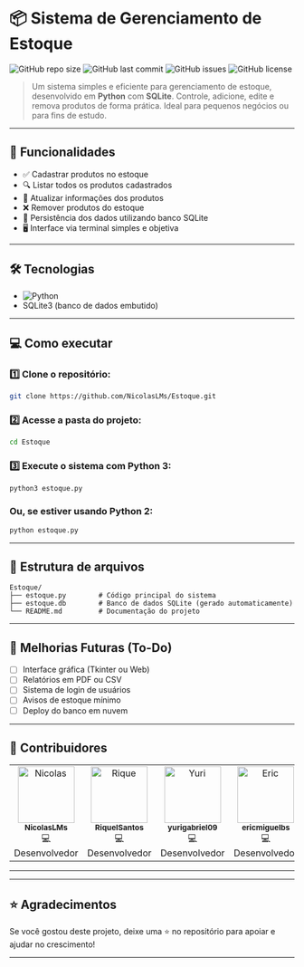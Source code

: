 
# 📦 Sistema de Gerenciamento de Estoque

![GitHub repo size](https://img.shields.io/github/repo-size/NicolasLMs/Estoque)
![GitHub last commit](https://img.shields.io/github/last-commit/NicolasLMs/Estoque)
![GitHub issues](https://img.shields.io/github/issues/NicolasLMs/Estoque)
![GitHub license](https://img.shields.io/github/license/NicolasLMs/Estoque)

> Um sistema simples e eficiente para gerenciamento de estoque, desenvolvido em **Python** com **SQLite**. Controle, adicione, edite e remova produtos de forma prática. Ideal para pequenos negócios ou para fins de estudo.

---

## 🚀 Funcionalidades

- ✅ Cadastrar produtos no estoque
- 🔍 Listar todos os produtos cadastrados
- 🔄 Atualizar informações dos produtos
- ❌ Remover produtos do estoque
- 💾 Persistência dos dados utilizando banco SQLite
- 🖥️ Interface via terminal simples e objetiva

---

## 🛠️ Tecnologias

- ![Python](https://img.shields.io/badge/Python-3.x-blue?logo=python)
- SQLite3 (banco de dados embutido)

---

## 💻 Como executar

### 1️⃣ Clone o repositório:
```bash
git clone https://github.com/NicolasLMs/Estoque.git
```

### 2️⃣ Acesse a pasta do projeto:
```bash
cd Estoque
```

### 3️⃣ Execute o sistema com Python 3:
```bash
python3 estoque.py
```

### Ou, se estiver usando Python 2:
```bash
python estoque.py
```

---

## 📂 Estrutura de arquivos

```
Estoque/
├── estoque.py        # Código principal do sistema
├── estoque.db        # Banco de dados SQLite (gerado automaticamente)
└── README.md         # Documentação do projeto
```

---

## 🚀 Melhorias Futuras (To-Do)

- [ ] Interface gráfica (Tkinter ou Web)
- [ ] Relatórios em PDF ou CSV
- [ ] Sistema de login de usuários
- [ ] Avisos de estoque mínimo
- [ ] Deploy do banco em nuvem

---

## 🤝 Contribuidores

<table>
  <tr>
    <td align="center">
      <a href="https://github.com/NicolasLMs">
        <img src="https://avatars.githubusercontent.com/u/162654676?v=4" width="100px;" alt="Nicolas"/><br />
        <sub><b>NicolasLMs</b></sub>
      </a><br />
      💻 Desenvolvedor
    </td>
    <td align="center">
      <a href="https://github.com/RiqueISantos">
        <img src="https://avatars.githubusercontent.com/u/90008281?v=4" width="100px;" alt="Rique"/><br />
        <sub><b>RiqueISantos</b></sub>
      </a><br />
      💻 Desenvolvedor
    </td>
    <td align="center">
      <a href="https://github.com/yurigabriel09">
        <img src="https://avatars.githubusercontent.com/u/164688235?v=4" width="100px;" alt="Yuri"/><br />
        <sub><b>yurigabriel09</b></sub>
      </a><br />
      💻 Desenvolvedor
    </td>
    <td align="center">
      <a href="https://github.com/ericmiguelbs">
        <img src="https://avatars.githubusercontent.com/u/25312556?v=4" width="100px;" alt="Eric"/><br />
        <sub><b>ericmiguelbs</b></sub>
      </a><br />
      💻 Desenvolvedor
    </td>
  </tr>
</table>

---

---

## ⭐ Agradecimentos

Se você gostou deste projeto, deixe uma ⭐ no repositório para apoiar e ajudar no crescimento!

---
